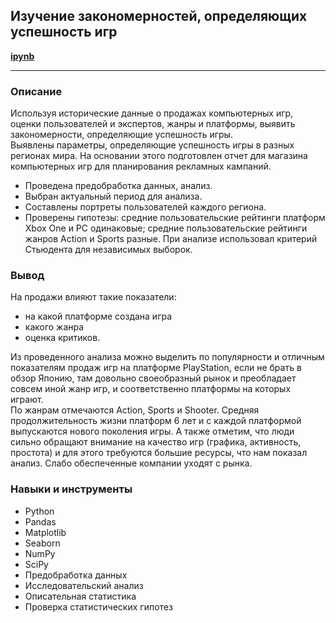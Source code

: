## Изучение закономерностей, определяющих успешность игр
<b><a href = "https://github.com/Dereglazovs/yandex-praktikum/blob/main/Project_4/4.%20%D0%90%D0%BD%D0%B0%D0%BB%D0%B8%D0%B7%20%D0%BF%D1%80%D0%BE%D0%B4%D0%B0%D0%B6%20%D0%BA%D0%BE%D0%BC%D0%BF%D1%8C%D1%8E%D1%82%D0%B5%D1%80%D0%BD%D1%8B%D1%85%20%D0%B8%D0%B3%D1%801.ipynb">
ipynb
</a></b>
___
### Описание
Используя исторические данные о продажах компьютерных игр, оценки пользователей и экспертов, жанры и платформы, выявить закономерности, определяющие успешность игры.<br/>
Выявлены параметры, определяющие успешность игры в разных регионах мира. На основании этого подготовлен отчет для магазина компьютерных игр для планирования рекламных кампаний.
- Проведена предобработка данных, анализ.
- Выбран актуальный период для анализа.
- Составлены портреты пользователей каждого региона.
- Проверены гипотезы: средние пользовательские рейтинги платформ Xbox One и PC одинаковые;
средние пользовательские рейтинги жанров Action и Sports разные.
При анализе использовал критерий Стьюдента для независимых выборок.
### Вывод
На продажи влияют такие показатели:
- на какой платформе создана игра
- какого жанра
- оценка критиков.

Из проведенного анализа можно выделить по популярности и отличным показателям продаж игр на платформе PlayStation, если не брать в обзор Японию, там довольно своеобразный рынок и преобладает совсем иной жанр игр, и соответственно платформы на которых играют.<br/>
По жанрам отмечаются Action, Sports и Shooter. Средняя продолжительность жизни платформ 6 лет и с каждой платформой выпускаются нового поколения игры. А также отметим, что люди сильно обращают внимание на качество игр (графика, активность, простота) и для этого требуются большие ресурсы, что нам показал анализ. Слабо обеспеченные компании уходят с рынка.
### Навыки и инструменты
* Python
* Pandas
* Matplotlib
* Seaborn
* NumPy
* SciPy
* Предобработка данных
* Исследовательский анализ
* Описательная статистика
* Проверка статистических гипотез
